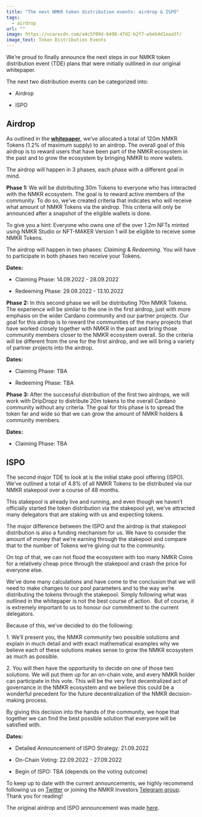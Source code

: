 ```yaml
---
title: "The next NMKR token distribution events: airdrop & ISPO"
tags:
  - airdrop
url: ""
image: https://ucarecdn.com/a4c5f09d-6498-47d2-b2f7-ebeb4d1eaa3f/
image_text: Token Distribution Events
---
```


We’re proud to finally announce the next steps in our NMKR token distribution event (TDE) plans that were initially outlined in our original whitepaper.

The next two distribution events can be categorized into:‍

*   Airdrop
    
*   ISPO
    

## Airdrop

As outlined in the **[whitepaper](https://nmkr.io/whitepaper)**, we’ve allocated a total of 120m NMKR Tokens (1.2% of maximum supply) to an airdrop. The overall goal of this airdrop is to reward users that have been part of the NMKR ecosystem in the past and to grow the ecosystem by bringing NMKR to more wallets.

The airdrop will happen in 3 phases, each phase with a different goal in mind.

**Phase 1:** We will be distributing 30m Tokens to everyone who has interacted with the NMKR ecosystem. The goal is to reward active members of the community. To do so, we’ve created criteria that indicates who will receive what amount of NMKR Tokens via the airdrop. This criteria will only be announced after a snapshot of the eligible wallets is done. 

To give you a hint: Everyone who owns one of the over 1.2m NFTs minted using NMKR Studio or NFT-MAKER Version 1 will be eligible to receive some NMKR Tokens.

The airdrop will happen in two phases: _Claiming_ & _Redeeming_. You will have to participate in both phases two receive your Tokens.‍

**Dates:** 

*   Claiming Phase: 14.09.2022 - 28.09.2022
    
*   Redeeming Phase: 29.09.2022 - 13.10.2022
    

**‍Phase 2:** In this second phase we will be distributing 70m NMKR Tokens. The experience will be similar to the one in the first airdrop, just with more emphasis on the wider Cardano community and our partner projects. Our goal for this airdrop is to reward the communities of the many projects that have worked closely together with NMKR in the past and bring those community members closer to the NMKR ecosystem overall. So the criteria will be different from the one for the first airdrop, and we will bring a variety of partner projects into the airdrop.

**Dates:** 

*   Claiming Phase: TBA
    
*   Redeeming Phase: TBA
    

**Phase 3:** After the successful distribution of the first two airdrops, we will work with DripDropz to distribute 20m tokens to the overall Cardano community without any criteria. The goal for this phase is to spread the token far and wide so that we can grow the amount of NMKR holders & community members. 

**Dates:** 

*   Claiming Phase: TBA
    

## ISPO‍

The second major TDE to look at is the initial stake pool offering (ISPO). We’ve outlined a total of 4.8% of all NMKR Tokens to be distributed via our NMKR stakepool over a course of 48 months.

This stakepool is already live and running, and even though we haven’t officially started the token distribution via the stakepool yet, we’ve attracted many delegators that are staking with us and expecting tokens.

The major difference between the ISPO and the airdrop is that stakepool distribution is also a funding mechanism for us. We have to consider the amount of money that we’re earning through the stakepool and compare that to the number of Tokens we’re giving out to the community.

On top of that, we can not flood the ecosystem with too many NMKR Coins for a relatively cheap price through the stakepool and crash the price for everyone else. 

We’ve done many calculations and have come to the conclusion that we will need to make changes to our pool parameters and to the way we’re distributing the tokens through the stakepool. Simply following what was outlined in the whitepaper is not the best course of action.  But of course, it is extremely important to us to honour our commitment to the current delegators.

Because of this, we’ve decided to do the following:

1\. We’ll present you, the NMKR community two possible solutions and explain in much detail and with exact mathematical examples why we believe each of these solutions makes sense to grow the NMKR ecosystem as much as possible.

2\. You will then have the opportunity to decide on one of those two solutions. We will put them up for an on-chain vote, and every NMKR holder can participate in this vote. This will be the very first decentralized act of governance in the NMKR ecosystem and we believe this could be a wonderful precedent for the future decentralization of the NMKR decision-making process.

By giving this decision into the hands of the community, we hope that together we can find the best possible solution that everyone will be satisfied with.‍

**Dates:**

*   Detailed Announcement of ISPO Strategy: 21.09.2022
    
*   On-Chain Voting: 22.09.2022 - 27.09.2022
    
*   Begin of ISPO: TBA (depends on the voting outcome)
    

To keep up to date with the current announcements, we highly recommend following us on [Twitter](https://twitter.com/nmkr_io) or joining the NMKR Investors [Telegram group](https://t.me/nmkrtoken). Thank you for reading!

The original airdrop and ISPO announcement was made [here](https://www.nmkr.io/blog/nmkr-token-distribution).
